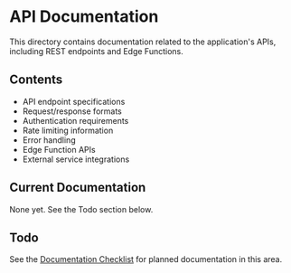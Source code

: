 # API Documentation

This directory contains documentation related to the application's APIs, including REST endpoints and Edge Functions.

## Contents

- API endpoint specifications
- Request/response formats
- Authentication requirements
- Rate limiting information
- Error handling
- Edge Function APIs
- External service integrations

## Current Documentation

None yet. See the Todo section below.

## Todo

See the [Documentation Checklist](../DOCUMENTATION_CHECKLIST.md) for planned documentation in this area. 